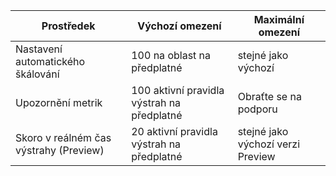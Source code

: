 | Prostředek | Výchozí omezení | Maximální omezení |
| --- | --- | --- |
| Nastavení automatického škálování |100 na oblast na předplatné | stejné jako výchozí |
| Upozornění metrik |100 aktivní pravidla výstrah na předplatné | Obraťte se na podporu |
| Skoro v reálném čas výstrahy (Preview) | 20 aktivní pravidla výstrah na předplatné | stejné jako výchozí verzi Preview | 
 
